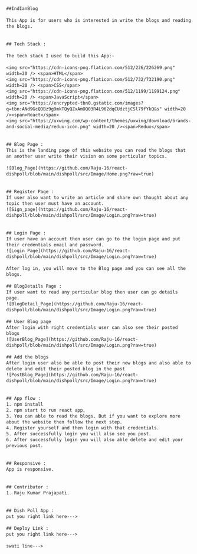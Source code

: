     ##IndIanBlog

    This App is for users who is interested in write the blogs and reading the blogs.


    ## Tech Stack :

    The tech stack I used to build this App:-
    
    <img src="https://cdn-icons-png.flaticon.com/512/226/226269.png" width=20 /> <span>HTML</span>
    <img src="https://cdn-icons-png.flaticon.com/512/732/732190.png" width=20 /> <span>CSS</span>
    <img src="https://cdn-icons-png.flaticon.com/512/1199/1199124.png" width=20 /> <span>JavaScript</span>
    <img src="https://encrypted-tbn0.gstatic.com/images?q=tbn:ANd9GcQDBz9g9mkTQyQZxAmOQ03R4L962dqCUdztjCSl79fYkQ&s" width=20 /><span>React</span>
    <img src="https://uxwing.com/wp-content/themes/uxwing/download/brands-and-social-media/redux-icon.png" width=20 /><span>Redux</span>
 

    ## Blog Page :
    This is the landing page of this website you can read the blogs that an another user write their vision on some perticular topics.

    ![Blog_Page](https://github.com/Raju-16/react-dishpoll/blob/main/dishpoll/src/Image/Home.png?raw=true)


    ## Register Page :
    If user also want to write an article and share own thought about any topic then user must have an account.
    ![Sign_page](https://github.com/Raju-16/react-dishpoll/blob/main/dishpoll/src/Image/Login.png?raw=true)


    ## Login Page :
    If user have an account then user can go to the login page and put their credentials email and password.
    ![Login_Page](https://github.com/Raju-16/react-dishpoll/blob/main/dishpoll/src/Image/Login.png?raw=true)

    After log in, you will move to the Blog page and you can see all the blogs.

    ## BlogDetails Page :
    If user want to read any perticular blog then user can go details page.
    ![BlogDetail_Page](https://github.com/Raju-16/react-dishpoll/blob/main/dishpoll/src/Image/Login.png?raw=true)

    ## User Blog page
    After login with right credentials user can also see their posted blogs
    ![UserBlog_Page](https://github.com/Raju-16/react-dishpoll/blob/main/dishpoll/src/Image/Login.png?raw=true)

    ## Add the blogs
    After login user also be able to post their new blogs and also able to delete and edit their posted blog in the past
    ![PostBlog_Page](https://github.com/Raju-16/react-dishpoll/blob/main/dishpoll/src/Image/Login.png?raw=true)

    
    ## App flow :
    1. npm install
    2. npm start to run react app.
    3. You can able to read the blogs. But if you want to explore more about the website then follow the next step.
    4. Register yourself and then login with that credentials.
    5. After successfully login you will also see you post.
    6. After successfully login you will also able delete and edit your previous post.


    ## Responsive :
    App is responsive.


    ## Contributor :
    1. Raju Kumar Prajapati.


    ## Dish Poll App :
    put you right link here--->

    ## Deploy Link :
    put you right link here--->

    swati line---> 
    
